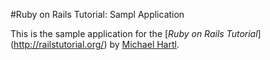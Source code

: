 #Ruby on Rails Tutorial: Sampl Application

This is the sample application for
the [*Ruby on Rails Tutorial*] (http://railstutorial.org/)
by [Michael Hartl](http://michaelhartl.com/).